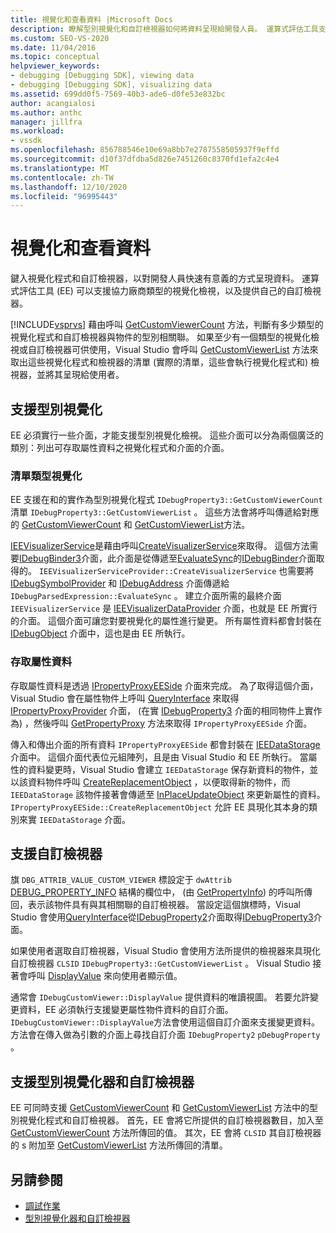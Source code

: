 ```yaml
---
title: 視覺化和查看資料 |Microsoft Docs
description: 瞭解型別視覺化和自訂檢視器如何將資料呈現給開發人員。 運算式評估工具支援協力廠商型別視覺化檢視。
ms.custom: SEO-VS-2020
ms.date: 11/04/2016
ms.topic: conceptual
helpviewer_keywords:
- debugging [Debugging SDK], viewing data
- debugging [Debugging SDK], visualizing data
ms.assetid: 699dd0f5-7569-40b3-ade6-d0fe53e832bc
author: acangialosi
ms.author: anthc
manager: jillfra
ms.workload:
- vssdk
ms.openlocfilehash: 856788546e10e69a8bb7e2787558505937f9effd
ms.sourcegitcommit: d10f37dfdba5d826e7451260c8370fd1efa2c4e4
ms.translationtype: MT
ms.contentlocale: zh-TW
ms.lasthandoff: 12/10/2020
ms.locfileid: "96995443"
---
```

# <a name="visualizing-and-viewing-data"></a>視覺化和查看資料
鍵入視覺化程式和自訂檢視器，以對開發人員快速有意義的方式呈現資料。 運算式評估工具 (EE) 可以支援協力廠商類型的視覺化檢視，以及提供自己的自訂檢視器。

 [!INCLUDE[vsprvs](../../code-quality/includes/vsprvs_md.md)] 藉由呼叫 [GetCustomViewerCount](../../extensibility/debugger/reference/idebugproperty3-getcustomviewercount.md) 方法，判斷有多少類型的視覺化程式和自訂檢視器與物件的型別相關聯。 如果至少有一個類型的視覺化檢視或自訂檢視器可供使用，Visual Studio 會呼叫 [GetCustomViewerList](../../extensibility/debugger/reference/idebugproperty3-getcustomviewerlist.md) 方法來取出這些視覺化程式和檢視器的清單 (實際的清單，這些會執行視覺化程式和) 檢視器，並將其呈現給使用者。

## <a name="supporting-type-visualizers"></a>支援型別視覺化
 EE 必須實行一些介面，才能支援型別視覺化檢視。 這些介面可以分為兩個廣泛的類別：列出可存取屬性資料之視覺化程式和介面的介面。

### <a name="listing-type-visualizers"></a>清單類型視覺化
 EE 支援在和的實作為型別視覺化程式 `IDebugProperty3::GetCustomViewerCount` 清單 `IDebugProperty3::GetCustomViewerList` 。 這些方法會將呼叫傳遞給對應的 [GetCustomViewerCount](../../extensibility/debugger/reference/ieevisualizerservice-getcustomviewercount.md) 和 [GetCustomViewerList](../../extensibility/debugger/reference/ieevisualizerservice-getcustomviewerlist.md)方法。

 [IEEVisualizerService](../../extensibility/debugger/reference/ieevisualizerservice.md)是藉由呼叫[CreateVisualizerService](../../extensibility/debugger/reference/ieevisualizerserviceprovider-createvisualizerservice.md)來取得。 這個方法需要[IDebugBinder3](../../extensibility/debugger/reference/idebugbinder3.md)介面，此介面是從傳遞至[EvaluateSync](../../extensibility/debugger/reference/idebugparsedexpression-evaluatesync.md)的[IDebugBinder](../../extensibility/debugger/reference/idebugbinder.md)介面取得的。 `IEEVisualizerServiceProvider::CreateVisualizerService` 也需要將 [IDebugSymbolProvider](../../extensibility/debugger/reference/idebugsymbolprovider.md) 和 [IDebugAddress](../../extensibility/debugger/reference/idebugaddress.md) 介面傳遞給 `IDebugParsedExpression::EvaluateSync` 。 建立介面所需的最終介面 `IEEVisualizerService` 是 [IEEVisualizerDataProvider](../../extensibility/debugger/reference/ieevisualizerdataprovider.md) 介面，也就是 EE 所實行的介面。 這個介面可讓您對要視覺化的屬性進行變更。 所有屬性資料都會封裝在 [IDebugObject](../../extensibility/debugger/reference/idebugobject.md) 介面中，這也是由 EE 所執行。

### <a name="accessing-property-data"></a>存取屬性資料
 存取屬性資料是透過 [IPropertyProxyEESide](../../extensibility/debugger/reference/ipropertyproxyeeside.md) 介面來完成。 為了取得這個介面，Visual Studio 會在屬性物件上呼叫 [QueryInterface](/cpp/atl/queryinterface) 來取得 [IPropertyProxyProvider](../../extensibility/debugger/reference/ipropertyproxyprovider.md) 介面， (在實 [IDebugProperty3](../../extensibility/debugger/reference/idebugproperty3.md) 介面的相同物件上實作為) ，然後呼叫 [GetPropertyProxy](../../extensibility/debugger/reference/ipropertyproxyprovider-getpropertyproxy.md) 方法來取得 `IPropertyProxyEESide` 介面。

 傳入和傳出介面的所有資料 `IPropertyProxyEESide` 都會封裝在 [IEEDataStorage](../../extensibility/debugger/reference/ieedatastorage.md) 介面中。 這個介面代表位元組陣列，且是由 Visual Studio 和 EE 所執行。 當屬性的資料變更時，Visual Studio 會建立 `IEEDataStorage` 保存新資料的物件，並以該資料物件呼叫 [CreateReplacementObject](../../extensibility/debugger/reference/ipropertyproxyeeside-createreplacementobject.md) ，以便取得新的物件，而 `IEEDataStorage` 該物件接著會傳遞至 [InPlaceUpdateObject](../../extensibility/debugger/reference/ipropertyproxyeeside-inplaceupdateobject.md) 來更新屬性的資料。 `IPropertyProxyEESide::CreateReplacementObject` 允許 EE 具現化其本身的類別來實 `IEEDataStorage` 介面。

## <a name="supporting-custom-viewers"></a>支援自訂檢視器
 旗 `DBG_ATTRIB_VALUE_CUSTOM_VIEWER` 標設定于 `dwAttrib` [DEBUG_PROPERTY_INFO](../../extensibility/debugger/reference/debug-property-info.md) 結構的欄位中， (由 [GetPropertyInfo](../../extensibility/debugger/reference/idebugproperty2-getpropertyinfo.md)) 的呼叫所傳回，表示該物件具有與其相關聯的自訂檢視器。 當設定這個旗標時，Visual Studio 會使用[QueryInterface](/cpp/atl/queryinterface)從[IDebugProperty2](../../extensibility/debugger/reference/idebugproperty2.md)介面取得[IDebugProperty3](../../extensibility/debugger/reference/idebugproperty3.md)介面。

 如果使用者選取自訂檢視器，Visual Studio 會使用方法所提供的檢視器來具現化自訂檢視器 `CLSID` `IDebugProperty3::GetCustomViewerList` 。 Visual Studio 接著會呼叫 [DisplayValue](../../extensibility/debugger/reference/idebugcustomviewer-displayvalue.md) 來向使用者顯示值。

 通常會 `IDebugCustomViewer::DisplayValue` 提供資料的唯讀視圖。 若要允許變更資料，EE 必須執行支援變更屬性物件資料的自訂介面。 `IDebugCustomViewer::DisplayValue`方法會使用這個自訂介面來支援變更資料。 方法會在傳入做為引數的介面上尋找自訂介面 `IDebugProperty2` `pDebugProperty` 。

## <a name="supporting-both-type-visualizers-and-custom-viewers"></a>支援型別視覺化器和自訂檢視器
 EE 可同時支援 [GetCustomViewerCount](../../extensibility/debugger/reference/idebugproperty3-getcustomviewercount.md) 和 [GetCustomViewerList](../../extensibility/debugger/reference/idebugproperty3-getcustomviewerlist.md) 方法中的型別視覺化程式和自訂檢視器。 首先，EE 會將它所提供的自訂檢視器數目，加入至 [GetCustomViewerCount](../../extensibility/debugger/reference/ieevisualizerservice-getcustomviewercount.md) 方法所傳回的值。 其次，EE 會將 `CLSID` 其自訂檢視器的 s 附加至 [GetCustomViewerList](../../extensibility/debugger/reference/ieevisualizerservice-getcustomviewerlist.md) 方法所傳回的清單。

## <a name="see-also"></a>另請參閱
- [調試作業](../../extensibility/debugger/debugging-tasks.md)
- [型別視覺化器和自訂檢視器](../../extensibility/debugger/type-visualizer-and-custom-viewer.md)
